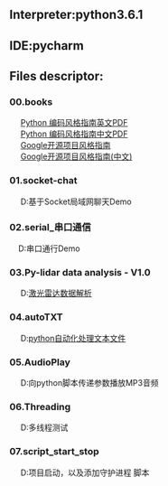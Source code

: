 ## Interpreter:python3.6.1
## IDE:pycharm

## Files descriptor:
### 00.books
&nbsp;&nbsp;&nbsp;&nbsp;
[Python 编码风格指南英文PDF](./books/Google%20Python%20Style%20Guide.pdf) <br>
&nbsp;&nbsp;&nbsp;&nbsp;
[Python 编码风格指南中文PDF](./books/Google%20java编程规范.pdf) <br>
&nbsp;&nbsp;&nbsp;&nbsp;
[Google开源项目风格指南](https://google.github.io/styleguide/) <br>
&nbsp;&nbsp;&nbsp;&nbsp;
[Google开源项目风格指南(中文)](https://github.com/zh-google-styleguide/zh-google-styleguide) <br>

### 01.socket-chat 
&nbsp;&nbsp;&nbsp;&nbsp;
D:基于Socket局域网聊天Demo

### 02.serial_串口通信 
&nbsp;&nbsp;&nbsp;&nbsp;D:串口通行Demo

### 03.Py-lidar data analysis - V1.0 
&nbsp;&nbsp;&nbsp;&nbsp;
D:[激光雷达数据解析](https://blog.csdn.net/qq_21508727/article/details/79839195)

### 04.autoTXT 
&nbsp;&nbsp;&nbsp;&nbsp;
D:[python自动化处理文本文件](https://blog.csdn.net/qq_21508727/article/details/80357580) 

### 05.AudioPlay 
&nbsp;&nbsp;&nbsp;&nbsp;
D:向python脚本传递参数播放MP3音频

### 06.Threading 
&nbsp;&nbsp;&nbsp;&nbsp;
D:多线程测试

### 07.script_start_stop  
&nbsp;&nbsp;&nbsp;&nbsp;
D:项目启动，以及添加守护进程 脚本

